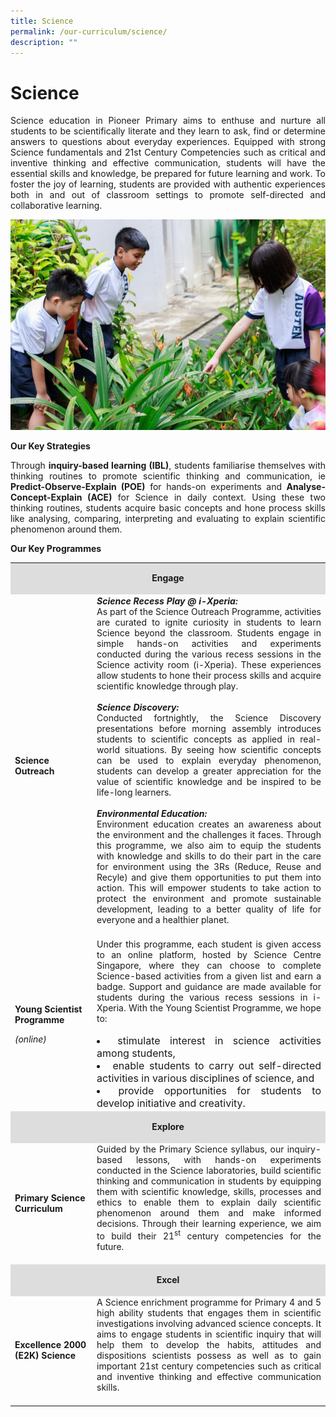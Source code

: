 ```yaml
---
title: Science
permalink: /our-curriculum/science/
description: ""
---
```

# Science

<p align="Justify">Science education in Pioneer Primary aims to enthuse and nurture all students to be scientifically literate and they learn to ask, find or determine answers to questions about everyday experiences.  Equipped with strong Science fundamentals and 21st Century Competencies such as critical and inventive thinking and effective communication, students will have the essential skills and knowledge, be prepared for future learning and work. To foster the joy of learning, students are provided with authentic experiences both in and out of classroom settings to promote self-directed and collaborative learning.</p>

![](/images/Science.jpg)

**Our Key Strategies**

<p align="Justify">
	Through <strong>inquiry-based learning (IBL)</strong>, students familiarise themselves with thinking routines to promote scientific thinking and communication, ie <strong>Predict-Observe-Explain (POE)</strong> for hands-on experiments and <strong>Analyse-Concept-Explain (ACE)</strong> for Science in daily context. Using these two thinking routines, students acquire basic concepts and hone process skills like analysing, comparing, interpreting and evaluating to explain scientific phenomenon around them.
</p>

**Our Key Programmes**

<table width="98%">
<tbody>
<tr>
<td style="background-color: #dddddd; width: 100%;" colspan="2" width="100%">
<p style="text-align: center;"><strong>Engage</strong></p>
</td>
</tr>
<tr>
<td width="26%">
<p><strong>Science Outreach</strong></p>
</td>
<td width="74%" style="text-align:justify">
<strong><em>Science Recess Play @ i-Xperia: </em></strong><br> As part of the Science Outreach Programme, activities are curated to ignite curiosity in students to learn Science beyond the classroom. Students engage in simple hands-on activities and experiments conducted during the various recess sessions in the Science activity room (i-Xperia). These experiences allow students to hone their process skills and acquire scientific knowledge through play.<br><br>
<strong><em>Science Discovery: </em></strong><br>Conducted fortnightly, the Science Discovery presentations before morning assembly introduces students to scientific concepts as applied in real-world situations. By seeing how scientific concepts can be used to explain everyday phenomenon, students can develop a greater appreciation for the value of scientific knowledge and be inspired to be life-long learners.<br><br>
<strong><em>Environmental Education: </em></strong><br>
Environment education creates an awareness about the environment and the challenges it faces. Through this programme, we also aim to equip the students with knowledge and skills to do their part in the care for environment using the 3Rs (Reduce, Reuse and Recyle) and give them opportunities to put them into action. This will empower students to take action to protect the environment and promote sustainable development, leading to a better quality of life for everyone and a healthier planet.<br><br>
</td>
</tr>
<tr>
<td width="26%">
<p><strong>Young Scientist Programme</strong></p>
<p><em>(online)</em></p>
</td>
<td width="74%" style="text-align:justify">
Under this programme, each student is given access to an online platform, hosted by Science Centre Singapore, where they can choose to complete Science-based activities from a given list and earn a badge. Support and guidance are made available for students during the various recess sessions in i-Xperia. With the Young Scientist Programme, we hope to:<br><br>

<font size="3">
<li> stimulate interest in science activities among students,
</li><li> enable students to carry out self-directed activities in various disciplines of science, and
</li><li> provide opportunities for students to develop initiative and creativity.
</li>
	</font></td>
</tr>
<tr>
<td style="background-color: #dddddd; width: 100%;" colspan="2" width="100%">
<p style="text-align: center;"><strong>Explore</strong></p>
</td>
</tr>
<tr>
<td width="26%">
<p><strong>Primary Science Curriculum</strong></p>
</td>
<td width="74%" style="text-align:justify">
Guided by the Primary Science syllabus, our inquiry-based lessons, with hands-on experiments conducted in the Science laboratories, build scientific thinking and communication in students by equipping them with scientific knowledge, skills, processes and ethics to enable them to explain daily scientific phenomenon around them and make informed decisions. Through their learning experience, we aim to build their 21<sup>st</sup> century competencies for the future.<br><br>
</td>
</tr>
<tr>
<td style="background-color: #dddddd; width: 100%;" colspan="2" width="100%">
<p style="text-align: center;"><strong>Excel</strong></p>
</td>
</tr>
<tr>
<td width="26%">
<p><strong>Excellence 2000 (E2K) Science</strong></p>
</td>
<td width="74%" style="text-align:justify">
A Science enrichment programme for Primary 4 and 5 high ability students that engages them in scientific investigations involving advanced science concepts. It aims to engage students in scientific inquiry that will help them to develop the habits, attitudes and dispositions scientists possess as well as to gain important 21st century competencies such as critical and inventive thinking and effective communication skills.<br><br>
</td>
</tr>
</tbody>
</table>